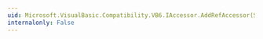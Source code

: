```yaml
---
uid: Microsoft.VisualBasic.Compatibility.VB6.IAccessor.AddRefAccessor(System.Int32,System.Int32@)
internalonly: False
---
```

